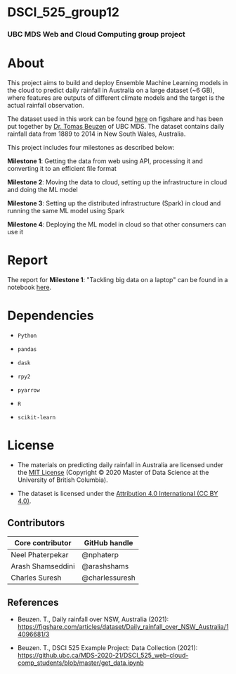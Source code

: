 # DSCI_525_group12

### UBC MDS Web and Cloud Computing group project

# About

This project aims to build and deploy Ensemble Machine Learning models in the cloud to predict daily rainfall in Australia on a large dataset (~6 GB), where features are outputs of different climate models and the target is the actual rainfall observation.

The dataset used in this work can be found [here](https://figshare.com/articles/dataset/Daily_rainfall_over_NSW_Australia/14096681) on figshare and has been put together by [Dr. Tomas Beuzen](https://www.tomasbeuzen.com/) of UBC MDS. The dataset contains daily rainfall data from 1889 to 2014 in New South Wales, Australia. 

This project includes four milestones as described below:

**Milestone 1**: Getting  the data from web using API, processing it and converting it to an efficient file format

**Milestone 2**: Moving the data to cloud, setting up the infrastructure in cloud and doing the ML model

**Milestone 3**: Setting up the distributed infrastructure (Spark) in cloud and running the same ML model using Spark

**Milestone 4**: Deploying the ML model in cloud so that other consumers can use it

# Report

The report for **Milestone 1**: "Tackling big data on a laptop" can be found in a notebook [here](https://github.com/UBC-MDS/dsci_525_group12/tree/main/notebooks).

# Dependencies

- ` Python `

- ` pandas `

- ` dask `

- ` rpy2 `

- ` pyarrow `

- ` R `

- `scikit-learn`

# License

- The materials on predicting daily rainfall in Australia are licensed under the [MIT License](https://github.com/git/git-scm.com/blob/main/MIT-LICENSE.txt) (Copyright © 2020 Master of Data Science at the University of British Columbia).

- The dataset is licensed under the [Attribution 4.0 International (CC BY 4.0)](https://creativecommons.org/licenses/by/4.0/).

## Contributors

|  	 Core contributor| GitHub handle| 
|---------|---|
|  Neel Phaterpekar |  @nphaterp| 
|  Arash Shamseddini | @arashshams| 
|  Charles Suresh | @charlessuresh| 

## References

- Beuzen. T., Daily rainfall over NSW, Australia (2021): https://figshare.com/articles/dataset/Daily_rainfall_over_NSW_Australia/14096681/3

- Beuzen. T., DSCI 525 Example Project: Data Collection (2021): https://github.ubc.ca/MDS-2020-21/DSCI_525_web-cloud-comp_students/blob/master/get_data.ipynb
